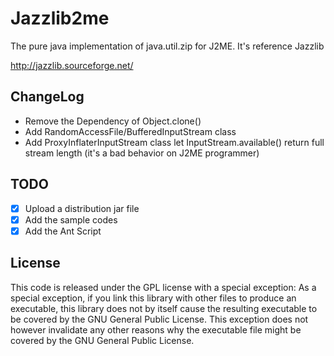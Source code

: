 Jazzlib2me
==========

The pure java implementation of java.util.zip for J2ME. It's reference Jazzlib 

http://jazzlib.sourceforge.net/


ChangeLog
---------

* Remove the Dependency of Object.clone()
* Add RandomAccessFile/BufferedInputStream class
* Add ProxyInflaterInputStream class let InputStream.available() return full stream length (it's a bad behavior on J2ME programmer)

TODO
----

- [x] Upload a distribution jar file
- [x] Add the sample codes
- [x] Add the Ant Script

License
-------

This code is released under the GPL license with a special exception:
As a special exception, if you link this library with other files to
produce an executable, this library does not by itself cause the
resulting executable to be covered by the GNU General Public License.
This exception does not however invalidate any other reasons why the
executable file might be covered by the GNU General Public License. 